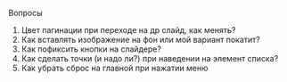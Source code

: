 Вопросы

1. Цвет пагинации при переходе на др слайд, как менять?
2. Как вставлять изображение на фон или мой вариант покатит?
3. Как пофиксить кнопки на слайдере?
4. Как сделать точки (и надо ли?) при наведении на элемент списка?
5. Как убрать сброс на главной при нажатии меню
